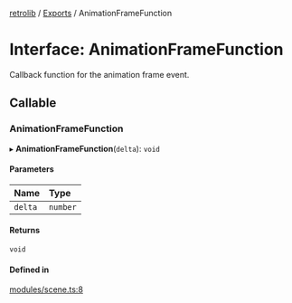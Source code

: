 [retrolib](../README.md) / [Exports](../modules.md) / AnimationFrameFunction

# Interface: AnimationFrameFunction

Callback function for the animation frame event.

## Callable

### AnimationFrameFunction

▸ **AnimationFrameFunction**(`delta`): `void`

#### Parameters

| Name | Type |
| :------ | :------ |
| `delta` | `number` |

#### Returns

`void`

#### Defined in

[modules/scene.ts:8](https://github.com/philbgarner/retrolib/blob/f0d6031/src/modules/scene.ts#L8)
